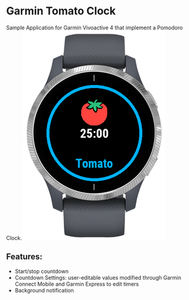 # Garmin Tomato Clock

Sample Application for Garmin Vivoactive 4 that implement a Pomodoro Clock.
![Main View](screenshots/main-view.png)

## Features:
- Start/stop countdown
- Countdown Settings: user-editable values modified through Garmin Connect Mobile and Garmin Express to edit timers
- Background notification
